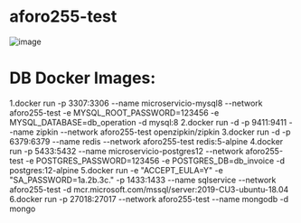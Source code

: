 # aforo255-test
![image](https://user-images.githubusercontent.com/73715766/119086107-9b010600-b9ca-11eb-8edb-c951d354d13a.png)

# DB Docker Images:
1.docker run -p 3307:3306  --name microservicio-mysql8 --network aforo255-test -e MYSQL_ROOT_PASSWORD=123456 -e MYSQL_DATABASE=db_operation -d mysql:8
2.docker run -d -p 9411:9411 --name zipkin --network aforo255-test openzipkin/zipkin
3.docker run  -d -p 6379:6379 --name redis --network aforo255-test redis:5-alpine
4.docker run -p 5433:5432  --name microservicio-postgres12 --network aforo255-test -e POSTGRES_PASSWORD=123456 -e  POSTGRES_DB=db_invoice -d postgres:12-alpine
5.docker run -e "ACCEPT_EULA=Y" -e "SA_PASSWORD=1a.2b.3c."   -p 1433:1433 --name sqlservice --network aforo255-test  -d mcr.microsoft.com/mssql/server:2019-CU3-ubuntu-18.04
6.docker run -p 27018:27017 --network aforo255-test --name mongodb -d mongo
